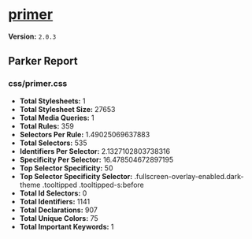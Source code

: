 # [primer]( http://primercss.io )

**Version:** `2.0.3`

## Parker Report

### css/primer.css

- **Total Stylesheets:** 1
- **Total Stylesheet Size:** 27653
- **Total Media Queries:** 1
- **Total Rules:** 359
- **Selectors Per Rule:** 1.49025069637883
- **Total Selectors:** 535
- **Identifiers Per Selector:** 2.1327102803738316
- **Specificity Per Selector:** 16.478504672897195
- **Top Selector Specificity:** 50
- **Top Selector Specificity Selector:** .fullscreen-overlay-enabled.dark-theme .tooltipped .tooltipped-s:before
- **Total Id Selectors:** 0
- **Total Identifiers:** 1141
- **Total Declarations:** 907
- **Total Unique Colors:** 75
- **Total Important Keywords:** 1
